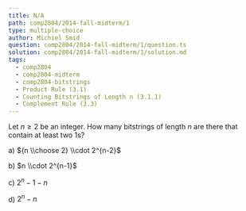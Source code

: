 ```yaml
---
title: N/A
path: comp2804/2014-fall-midterm/1
type: multiple-choice
author: Michiel Smid
question: comp2804/2014-fall-midterm/1/question.ts
solution: comp2804/2014-fall-midterm/1/solution.md
tags:
  - comp2804
  - comp2804-midterm
  - comp2804-bitstrings
  - Product Rule (3.1)
  - Counting Bitstrings of Length n (3.1.1)
  - Complement Rule (3.3)
---
```


Let $n \geq 2$ be an integer. How many bitstrings of length $n$ are there that contain at least two 1s?

a) ${n \\choose 2} \\cdot 2^{n-2}$

b) $n \\cdot 2^{n-1}$

c) $2^{n} - 1 - n$

d) $2^{n} - n$
